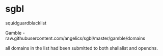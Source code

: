 # sgbl
squidguardblacklist

Gamble - raw.githubusercontent.com/angelics/sgbl/master/gamble/domains

all domains in the list had been submitted to both shallalist and opendns.
